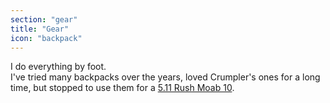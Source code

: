 ```yaml
---
section: "gear"
title: "Gear"
icon: "backpack"
---
```


I do everything by foot.  
I've tried many backpacks over the years, loved Crumpler's ones for a long time, but stopped to use them for a [5.11 Rush Moab 10](https://www.511tactical.com/rush-moab-10.html).